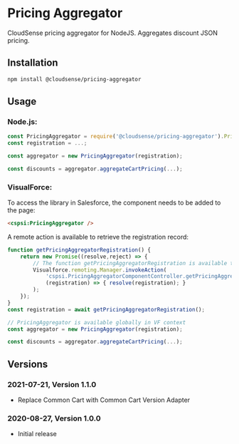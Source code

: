 # Pricing Aggregator

CloudSense pricing aggregator for NodeJS. Aggregates discount JSON pricing.

## Installation

```bash
npm install @cloudsense/pricing-aggregator
```

## Usage

### Node.js:

```javascript
const PricingAggregator = require('@cloudsense/pricing-aggregator').PricingAggregator;
const registration = ...;

const aggregator = new PricingAggregator(registration);

const discounts = aggregator.aggregateCartPricing(...);
```

### VisualForce:

To access the library in Salesforce, the component needs to be added to the page:

```html
<cspsi:PricingAggregator />
```

A remote action is available to retrieve the registration record:

```javascript
function getPricingAggregatorRegistration() {
    return new Promise((resolve,reject) => {
        // The function getPricingAggregatorRegistration is available through the component controller
        Visualforce.remoting.Manager.invokeAction(
            'cspsi.PricingAggregatorComponentController.getPricingAggregatorRegistration',
            (registration) => { resolve(registration); }
        );
    });
}
const registration = await getPricingAggregatorRegistration();

// PricingAggregator is available globally in VF context
const aggregator = new PricingAggregator(registration);

const discounts = aggregator.aggregateCartPricing(...);
```

## Versions

### 2021-07-21, Version 1.1.0

-   Replace Common Cart with Common Cart Version Adapter

### 2020-08-27, Version 1.0.0

-   Initial release
